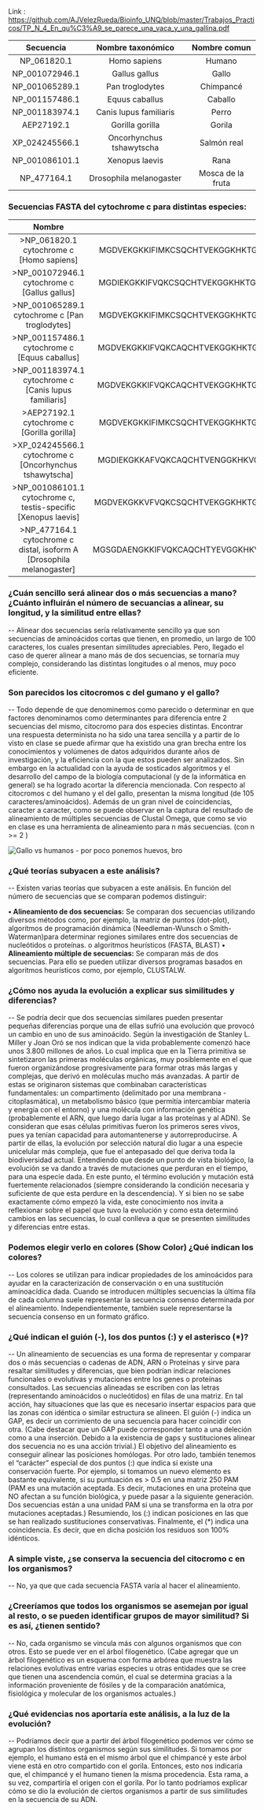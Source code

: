 Link :
https://github.com/AJVelezRueda/Bioinfo_UNQ/blob/master/Trabajos_Practicos/TP_N_4_En_qu%C3%A9_se_parece_una_vaca_y_una_gallina.pdf


| Secuencia      | Nombre taxonómico        | Nombre comun |
|:--------------:|:------------------------:|:-------------:|  
| NP_061820.1    | Homo sapiens             | Humano |
| NP_001072946.1 | Gallus gallus            | Gallo |
| NP_001065289.1 | Pan troglodytes			| Chimpancé |
| NP_001157486.1 | Equus caballus			| Caballo | 
| NP_001183974.1 | Canis lupus familiaris	| Perro |
| AEP27192.1   	 | Gorilla gorilla			| Gorila |
| XP_024245566.1 | Oncorhynchus tshawytscha	| Salmón real |
| NP_001086101.1 | Xenopus laevis			| Rana |
| NP_477164.1	 | Drosophila melanogaster	| Mosca de la fruta |


### Secuencias FASTA del cytochrome c para distintas especies:

| Nombre         | Secuencia                |
|:--------------:|:------------------------:|
| >NP_061820.1 cytochrome c [Homo sapiens]| MGDVEKGKKIFIMKCSQCHTVEKGGKHKTGPNLHGLFGRKTGQAPGYSYTAANKNKGIIWGEDTLMEYLENPKKYIPGTKMIFVGIKKKEERADLIAYLKKATNE|
| >NP_001072946.1 cytochrome c [Gallus gallus] | MGDIEKGKKIFVQKCSQCHTVEKGGKHKTGPNLHGLFGRKTGQAEGFSYTDANKNKGITWGEDTLMEYLENPKKYIPGTKMIFAGIKKKSERVDLIAYLKDATSK|
| >NP_001065289.1 cytochrome c [Pan troglodytes] | MGDVEKGKKIFIMKCSQCHTVEKGGKHKTGPNLHGLFGRKTGQAPGYSYTAANKNKGIIWGEDTLMEYLENPKKYIPGTKMIFVGIKKKEERADLIAYLKKATNE |
| >NP_001157486.1 cytochrome c [Equus caballus] | MGDVEKGKKIFVQKCAQCHTVEKGGKHKTGPNLHGLFGRKTGQAPGFSYTDANKNKGITWKEETLMEYLENPKKYIPGTKMIFAGIKKKTEREDLIAYLKKATNE |
| >NP_001183974.1 cytochrome c [Canis lupus familiaris] | MGDVEKGKKIFVQKCAQCHTVEKGGKHKTGPNLHGLFGRKTGQAPGFSYTDANKNKGITWGEETLMEYLENPKKYIPGTKMIFAGIKKTGERADLIAYLKKATKE |
| >AEP27192.1 cytochrome c [Gorilla gorilla] | MGDVEKGKKIFIMKCSQCHTVEKGGKHKTGPNLHGLFGRKTGQAPGYSYTAANKNKGIIWGEDTLMEYLENPKKYIPGTKMIFVGIKKKEERADLIAYLKKATNE |
| >XP_024245566.1 cytochrome c [Oncorhynchus tshawytscha] | MGDIEKGKKAFVQKCAQCHTVENGGKHKVGPNLWGLFGRKTGQAEGFSYTDANKAKGIVWDTDTLMTYLENPKKYIPGTKMIFAGIKKKGERADLIAYLKSATS |
| >NP_001086101.1 cytochrome c, testis-specific [Xenopus laevis] | MGDVEKGKKVFVQKCSQCHTVEKGGKHKTGPNLHGLFGRKTGQAEGFSYTDANKNKGIVWDEDTLMVYLENPKKYIPGTKMIFAGIKKKGERQDLIAYLKQSTSS |
| >NP_477164.1 cytochrome c distal, isoform A [Drosophila melanogaster] | MGSGDAENGKKIFVQKCAQCHTYEVGGKHKVGPNLGGVVGRKCGTAAGYKYTDANIKKGVTWTEGNLDEYLKDPKKYIPGTKMVFAGLKKAEERADLIAFLKSNK |

### ¿Cuán sencillo será alinear dos o más secuencias a mano? ¿Cuánto influirán el número de secuancias a alinear, su longitud, y la similitud entre ellas?

-- Alinear dos secuencias sería relativamente sencillo ya que son secuencias de aminoácidos cortas que tienen, en promedio, un largo de 100 caracteres, los cuales presentan similitudes apreciables. Pero, llegado el caso de querer alinear a mano más de dos secuencias, se tornaría muy complejo, considerando las distintas longitudes o al menos, muy poco eficiente.

### Son parecidos los citocromos c del gumano y el gallo?

-- Todo depende de que denominemos como parecido o determinar en que factores denominamos como determinantes para diferencia entre 2 secuencias del mismo, citocromo para dos especies distintas. Encontrar una respuesta determinista no ha sido una tarea sencilla y a partir de lo visto en clase se puede afirmar que ha existido una gran brecha entre los conocimientos y volúmenes de datos adquiridos durante años de investigación, y la eficiencia con la que estos pueden ser analizados. Sin embargo en la actualidad con la ayuda de sosticados algoritmos y el desarrollo del campo de la biología computacional (y de la informática en general) se ha logrado acortar la diferencia mencionada.
Con respecto al citocromos c del humano y el del gallo, presentan la misma longitud (de 105 caracteres/aminoácidos). Además de un gran nivel de coincidencias, caracter a caracter, como se puede observar en la captura del resultado de alineamiento de múltiples secuencias de Clustal Omega, que como se vio en clase es una herramienta de alineamiento para n más secuencias. (con n >= 2 )

![Gallo vs humanos - por poco ponemos huevos, bro](https://github.com/pache0015/Bioinformatica-UNQ/blob/master/TP%20-%204/img/gallovshumano.jpg)

### ¿Qué teorías subyacen a este análisis?



-- Existen varias teorías que subyacen a este análisis. En función del número de secuencias que se comparan podemos distinguir: 

**• Alineamiento de dos secuencias:** Se comparan dos secuencias utilizando diversos métodos como, por ejemplo, la matriz de puntos (dot-plot), algoritmos de programación dinámica (Needleman-Wunsch o Smith-Waterman)para determinar regiones similares entre dos secuencias de nucleótidos o proteínas. o algoritmos heurísticos (FASTA, BLAST)
**• Alineamiento múltiple de secuencias:** Se comparan más de dos secuencias. Para ello se pueden utilizar diversos programas basados en algoritmos heurísticos como, por ejemplo, CLUSTALW.


### ¿Cómo nos ayuda la evolución a explicar sus similitudes y diferencias?

-- Se podría decir que dos secuencias similares pueden presentar pequeñas diferencias porque una de ellas sufrió una evolución que provocó un cambio en uno de sus aminoácido.
Según la investigación de Stanley L. Miller y Joan Oró se nos indican que la vida probablemente comenzó hace unos 3.800 millones de años. Lo cual implica que en la Tierra primitiva se sintetizaron las primeras moléculas orgánicas, muy posiblemente en el  que fueron organizándose progresivamente para formar otras más largas y complejas, que derivó en moléculas mucho más avanzadas. A partir de estas se originaron sistemas que combinaban características fundamentales: un compartimento (delimitado por una membrana - citoplasmática), un metabolismo básico (que permitía intercambiar materia y energía con el entorno) y una molécula con información genética (probablemente el ARN, que luego daría lugar a las proteínas y al ADN). Se consideran que esas células primitivas fueron los primeros seres vivos, pues ya tenían capacidad para automantenerse y autorreproducirse. A partir de ellas, la evolución por selección natural dio lugar a una especie unicelular más compleja, que fue el antepasado del que deriva toda la biodiversidad actual. Entendiendo que desde un punto de vista biológico, la evolución se va dando a través de mutaciones que perduran en el tiempo, para una especie dada. En este punto, el término evolución y mutación está fuertemente relacionados (siempre considerando la condición necesaria y suficiente de que esta perdure en la descendencia). Y si bien no se sabe exactamente cómo empezó la vida, este conocimiento nos invita a reflexionar sobre el papel que tuvo la evolución y como esta determinó cambios en las secuencias, lo cual conlleva a que se presenten similitudes y diferencias entre estas.

### Podemos elegir verlo en colores (Show Color) ¿Qué indican los colores?

-- Los colores se utilizan para indicar propiedades de los aminoácidos para ayudar en la caracterización de conservación o en una sustitución aminoacídica dada. Cuando se introducen múltiples secuencias la última fila de cada columna suele representar la secuencia consenso determinada por el alineamiento. Independientemente, también suele representarse la secuencia consenso en un formato gráfico.

### ¿Qué indican el guión (-), los dos  puntos (:) y el asterisco (*)?

-- Un alineamiento de secuencias es una forma de representar y comparar dos o más secuencias o cadenas de ADN, ARN o Proteínas y sirve para resaltar similitudes y diferencias,  que bien podrían indicar relaciones funcionales o evolutivas y mutaciones entre los genes o proteínas consultados. Las secuencias alineadas se escriben con las letras (representando aminoácidos o nucleótidos) en filas de una  matriz. 
En tal acción, hay situaciones que las que es necesario insertar espacios para que las zonas con idéntica o similar estructura se alineen. El guión (-) indica un GAP, es decir un corrimiento de una secuencia para hacer coincidir con otra. (Cabe destacar que un GAP puede corresponder tanto a una deleción como a una inserción. Debido a la existencia de gaps y sustituciones alinear dos secuencia no es una acción trivial.) El objetivo del alineamiento es conseguir alinear las posiciones homólogas.
Por otro lado, también tenemos el “carácter” especial de dos puntos (:) que indica si existe una conservación fuerte. Por ejemplo, si tomamos un nuevo elemento es bastante equivalente, si su puntuación es > 0.5 en una matriz 250 PAM (PAM es una mutación aceptada. Es decir, mutaciones en una proteína que NO afectan a su función biológica, y puede pasar a la siguiente generación. Dos secuencias están a una unidad PAM si una se transforma en la otra por mutaciones aceptadas.) Resumiendo, los (:) indican posiciones en las que se han realizado sustituciones conservativas.
Finalmente, el (*) indica una coincidencia. Es decir, que en dicha posición los residuos son 100% idénticos.

### A simple viste, ¿se conserva la secuencia del citocromo c en los organismos?

-- No, ya que que cada secuencia FASTA varía al hacer el alineamiento. 

### ¿Creeríamos que todos los organismos se asemejan por igual al resto, o se pueden identificar grupos de mayor similitud? Si es así, ¿tienen sentido?

-- No, cada organismo se vincula más con algunos organismos que con otros. Esto se puede ver en el árbol filogenético. (Cabe agregar que un árbol filogenético es un esquema con forma arbórea que muestra las relaciones evolutivas entre varias especies u otras entidades que se cree que tienen una ascendencia común, el cual se determina gracias a la información proveniente de fósiles y de la comparación anatómica, fisiológica y molecular de los organismos actuales.)

### ¿Qué evidencias nos aportaría este análisis, a la luz de la evolución?

-- Podríamos decir que a partir del árbol filogenético podemos ver cómo se agrupan los distintos organismos según sus similitudes. Si tomamos por ejemplo, el humano está en el mismo árbol que el chimpancé y este árbol viene está en otro compartido con el gorila. Entonces, esto nos indicaría que, el chimpancé y el humano tienen la misma procedencia. Esta rama, a su vez, compartiría el origen con el gorila. Por lo tanto podríamos explicar cómo se dio la evolución de ciertos organismos a partir de sus similitudes en la secuencia de su ADN.
